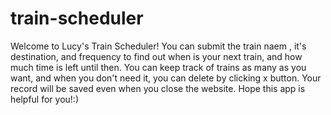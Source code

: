 # train-scheduler
Welcome to Lucy's Train Scheduler!
You can submit the train naem , it's destination, and frequency to find out when is your next train, and how much time is left until then.
You can keep track of trains as many as you want, and when you don't need it, you can delete by clicking x button.
Your record will be saved even when you close the website.
Hope this app is helpful for you!:)
